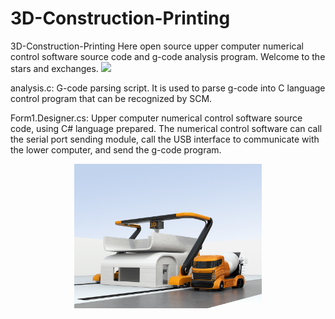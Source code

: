 # 3D-Construction-Printing

3D-Construction-Printing
Here open source upper computer numerical control software source code and g-code analysis program. Welcome to the stars and exchanges.
![](https://github.com/hzlbbfrog/3D-Construction-Printing/blob/master/3D-Printing.png/strip/%7CimageView2/2/w/300)

analysis.c:
G-code parsing script. It is used to parse g-code into C language control program that can be recognized by SCM.

Form1.Designer.cs:
Upper computer numerical control software source code, using C# language prepared. The numerical control software can call the serial port sending module, call the USB interface to communicate with the lower computer, and send the g-code program.

<div align=center><img src="https://github.com/hzlbbfrog/3D-Construction-Printing/blob/master/3D-Printing.png" width="300" /></div>
